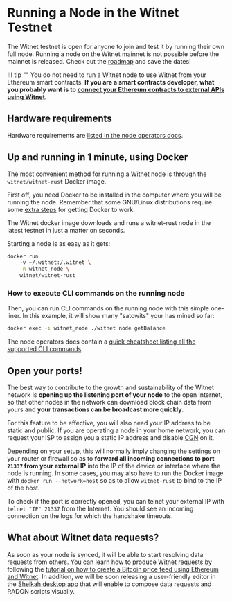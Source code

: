 # Running a Node in the Witnet Testnet

The Witnet testnet is open for anyone to join and test it by running
their own full node. Running a node on the Witnet mainnet is not
possible before the mainnet is released. Check out the [roadmap] and
save the dates!

!!! tip ""
    You do not need to run a Witnet node to use Witnet from your
    Ethereum smart contracts. __If you are a smart contracts developer,
    what you probably want is to
    [connect your Ethereum contracts to external APIs using Witnet][ethereum]__.
    
## Hardware requirements

Hardware requirements are [listed in the node operators docs][hardware-requirements].

## Up and running in 1 minute, using Docker

The most convenient method for running a Witnet node is through the
`witnet/witnet-rust` Docker image.

First off, you need Docker to be installed in the computer where you will
be running the node. Remember that some GNU/Linux distributions require some
[extra steps][docker-extra-steps] for getting Docker to work.   

The Witnet docker image downloads and runs a witnet-rust node in the latest
testnet in just a matter on seconds.

Starting a node is as easy as it gets:

```bash
docker run 
    -v ~/.witnet:/.witnet \
    -n witnet_node \
    witnet/witnet-rust
```

### How to execute CLI commands on the running node

Then, you can run CLI commands on the running node with this simple
one-liner. In this example, it will show many "satowits" your has mined
so far:

```bash
docker exec -i witnet_node ./witnet node getBalance
```

The node operators docs contain a [quick cheatsheet listing all the
supported CLI commands][CLI].


## Open your ports!

The best way to contribute to the growth and sustainability of the
Witnet network is **opening up the listening port of your node** to the
open Internet, so that other nodes in the network can download block
chain data from yours and **your transactions can be broadcast more
quickly**.

For this feature to be effective, you will also need your IP address to
be static and public. If you are operating a node in your home network,
you can request your ISP to assign you a static IP address and disable
[CGN] on it.

Depending on your setup, this will normally imply changing the settings
on your router or firewall so as to **forward all incoming connections
to port `21337` from your external IP** into the IP of the device or
interface where the node is running. In some cases, you may also have to
run the Docker image with `docker run --network=host` so as to allow
`witnet-rust` to bind to the IP of the host.

To check if the port is correctly opened, you can telnet your external
IP with `telnet "IP" 21337` from the Internet. You should see an incoming
connection on the logs for which the handshake timeouts.

## What about Witnet data requests?

As soon as your node is synced, it will be able to start resolving data
requests from others. You can learn how to produce Witnet requests by
following the [tutorial on how to create a Bitcoin price feed using
Ethereum and Witnet][tutorial]. In addition, we will be soon releasing a
user-friendly editor in the [Sheikah desktop app][Sheikah] that will
enable to compose data requests and RADON scripts visually.

[ethereum]: /try/use-from-ethereum
[roadmap]: /community/roadmap
[CLI]: /node-operators/cli
[tutorial]: /tutorials/bitcoin-price-feed/introduction
[Sheikah]: https://github.com/aesedepece/sheikah
[hardware-requirements]: /node-operators/hardware-requirements
[docker-extra-steps]: https://docs.docker.com/install/linux/linux-postinstall/
[CGN]: https://en.wikipedia.org/wiki/Carrier-grade_NAT